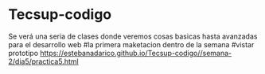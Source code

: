# Tecsup-codigo
Se verá una seria de clases donde veremos cosas basicas hasta avanzadas para el desarrollo web
#la primera maketacion dentro de la semana 
#vistar prototipo
https://estebanadarico.github.io/Tecsup-codigo//semana-2/dia5/practica5.html
